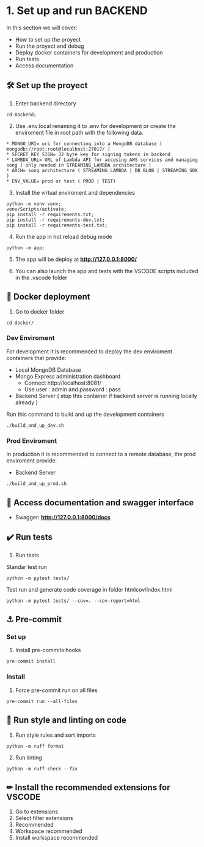 # 1. Set up and run BACKEND

In this section we will cover:

* How to set up the proyect
* Run the proyect and debug
* Deploy docker containers for development and production
* Run tests
* Access documentation

## 🛠 Set up the proyect

1. Enter backend directory

```
cd Backend;
```

2. Use .env.local renaming it to .env for development or create the enviroment file in root path with the following data.

```
* MONGO_URI= uri for connecting into a MongoDB database ( mongodb://root:root@localhost:27017/ )
* SECRET_KEY_SIGN= 32 byte key for signing tokens in backend
* LAMBDA_URL= URL of Lambda API for accesing AWS services and managing song ( only needed in STREAMING_LAMBDA architecture )
* ARCH= song architecture ( STREAMING_LAMBDA | DB_BLOB | STREAMING_SDK )
* ENV_VALUE= prod or test ( PROD | TEST)

```

3. Install the virtual enviroment and dependencies

```
python -m venv venv;
venv/Scripts/activate;
pip install -r requirements.txt;
pip install -r requirements-dev.txt;
pip install -r requirements-test.txt;

```
4. Run the app in hot reload debug mode

```
python -m app;
```

5. The app will be deploy at **http://127.0.0.1:8000/**

6. You can also launch the app and tests with the VSCODE scripts included in the .vscode folder

## 🐳 Docker deployment

1. Go to docker folder
```
cd docker/
```

### Dev Enviroment

For development it is recommended to deploy the dev enviroment containers that provide:
  * Local MongoDB Database
  * Mongo Express administration dashboard
      * Connect http://localhost:8081/
      * Use user : admin and password : pass
  * Backend Server ( stop this container if backend server is running locally already )

Run this command to build and up the development containers
```
./build_and_up_dev.sh
```

### Prod Enviroment

In production it is recommended to connect to a remote database, the prod enviroment provide:

  * Backend Server
```
./build_and_up_prod.sh
```

## 📓 Access documentation and swagger interface

* Swagger: **http://127.0.0.1:8000/docs**

## ✔️ Run tests

1. Run tests

Standar test run
```
python -m pytest tests/
```

Test run and generate code coverage in folder htmlcov/index.html
```
python -m pytest tests/ --cov=. --cov-report=html

```
## ⚓ Pre-commit

### Set up

1. Install pre-commits hooks

```
pre-commit install
```
### Install

1. Force pre-commit run on all files


```
pre-commit run --all-files
```


## 🎨 Run style and linting on code

1. Run style rules and sort imports
```
python -m ruff format
```
2. Run linting

```
python -m ruff check --fix
```


## ✏ Install the recommended extensions for VSCODE

1. Go to extensions
2. Select filter extensions
3. Recommended
4. Workspace recommended
5. Install workspace recommended
